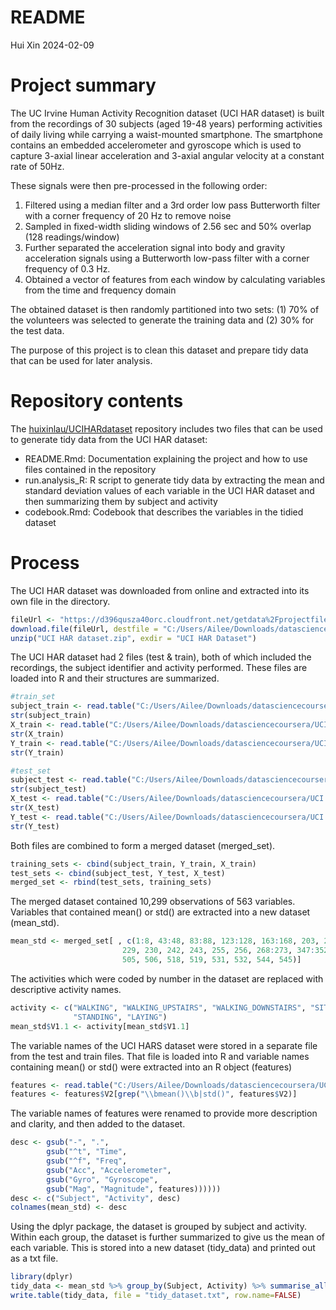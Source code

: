 README
================
Hui Xin
2024-02-09

# Project summary

The UC Irvine Human Activity Recognition dataset (UCI HAR dataset) is
built from the recordings of 30 subjects (aged 19-48 years) performing
activities of daily living while carrying a waist-mounted smartphone.
The smartphone contains an embedded accelerometer and gyroscope which is
used to capture 3-axial linear acceleration and 3-axial angular velocity
at a constant rate of 50Hz.

These signals were then pre-processed in the following order:

1.  Filtered using a median filter and a 3rd order low pass Butterworth
    filter with a corner frequency of 20 Hz to remove noise
2.  Sampled in fixed-width sliding windows of 2.56 sec and 50% overlap
    (128 readings/window)
3.  Further separated the acceleration signal into body and gravity
    acceleration signals using a Butterworth low-pass filter with a
    corner frequency of 0.3 Hz.
4.  Obtained a vector of features from each window by calculating
    variables from the time and frequency domain

The obtained dataset is then randomly partitioned into two sets: (1) 70%
of the volunteers was selected to generate the training data and (2) 30%
for the test data.

The purpose of this project is to clean this dataset and prepare tidy
data that can be used for later analysis.

# Repository contents

The
[huixinlau/UCIHARdataset](https://github.com/huixinlau/UCIHARdataset)
repository includes two files that can be used to generate tidy data
from the UCI HAR dataset:

- README.Rmd: Documentation explaining the project and how to use files
  contained in the repository
- run.analysis_R: R script to generate tidy data by extracting the mean
  and standard deviation values of each variable in the UCI HAR dataset
  and then summarizing them by subject and activity
- codebook.Rmd: Codebook that describes the variables in the tidied
  dataset

# Process

The UCI HAR dataset was downloaded from online and extracted into its
own file in the directory.

``` r
fileUrl <- "https://d396qusza40orc.cloudfront.net/getdata%2Fprojectfiles%2FUCI%20HAR%20Dataset.zip"
download.file(fileUrl, destfile = "C:/Users/Ailee/Downloads/datasciencecoursera/UCI HAR dataset.zip", method = "curl")
unzip("UCI HAR dataset.zip", exdir = "UCI HAR Dataset")
```

The UCI HAR dataset had 2 files (test & train), both of which included
the recordings, the subject identifier and activity performed. These
files are loaded into R and their structures are summarized.

``` r
#train_set
subject_train <- read.table("C:/Users/Ailee/Downloads/datasciencecoursera/UCI HAR Dataset/train/subject_train.txt")
str(subject_train) 
X_train <- read.table("C:/Users/Ailee/Downloads/datasciencecoursera/UCI HAR Dataset/train/X_train.txt")
str(X_train) 
Y_train <- read.table("C:/Users/Ailee/Downloads/datasciencecoursera/UCI HAR Dataset/train/Y_train.txt")
str(Y_train)
```

``` r
#test_set
subject_test <- read.table("C:/Users/Ailee/Downloads/datasciencecoursera/UCI HAR Dataset/test/subject_test.txt")
str(subject_test) 
X_test <- read.table("C:/Users/Ailee/Downloads/datasciencecoursera/UCI HAR Dataset/test/X_test.txt")
str(X_test) 
Y_test <- read.table("C:/Users/Ailee/Downloads/datasciencecoursera/UCI HAR Dataset/test/Y_test.txt")
str(Y_test)
```

Both files are combined to form a merged dataset (merged_set).

``` r
training_sets <- cbind(subject_train, Y_train, X_train)
test_sets <- cbind(subject_test, Y_test, X_test)
merged_set <- rbind(test_sets, training_sets)
```

The merged dataset contained 10,299 observations of 563 variables.
Variables that contained mean() or std() are extracted into a new
dataset (mean_std).

``` r
mean_std <- merged_set[ , c(1:8, 43:48, 83:88, 123:128, 163:168, 203, 204, 216, 217, 
                         229, 230, 242, 243, 255, 256, 268:273, 347:352, 426:431, 
                         505, 506, 518, 519, 531, 532, 544, 545)]
```

The activities which were coded by number in the dataset are replaced
with descriptive activity names.

``` r
activity <- c("WALKING", "WALKING_UPSTAIRS", "WALKING_DOWNSTAIRS", "SITTING", 
              "STANDING", "LAYING") 
mean_std$V1.1 <- activity[mean_std$V1.1]
```

The variable names of the UCI HARS dataset were stored in a separate
file from the test and train files. That file is loaded into R and
variable names containing mean() or std() were extracted into an R
object (features)

``` r
features <- read.table("C:/Users/Ailee/Downloads/datasciencecoursera/UCI HAR Dataset/features.txt")
features <- features$V2[grep("\\bmean()\\b|std()", features$V2)]
```

The variable names of features were renamed to provide more description
and clarity, and then added to the dataset.

``` r
desc <- gsub("-", ".",
        gsub("^t", "Time",
        gsub("^f", "Freq", 
        gsub("Acc", "Accelerometer",
        gsub("Gyro", "Gyroscope",
        gsub("Mag", "Magnitude", features))))))
desc <- c("Subject", "Activity", desc)
colnames(mean_std) <- desc
```

Using the dplyr package, the dataset is grouped by subject and activity.
Within each group, the dataset is further summarized to give us the mean
of each variable. This is stored into a new dataset (tidy_data) and
printed out as a txt file.

``` r
library(dplyr)
tidy_data <- mean_std %>% group_by(Subject, Activity) %>% summarise_all(mean)
write.table(tidy_data, file = "tidy_dataset.txt", row.name=FALSE)
```
